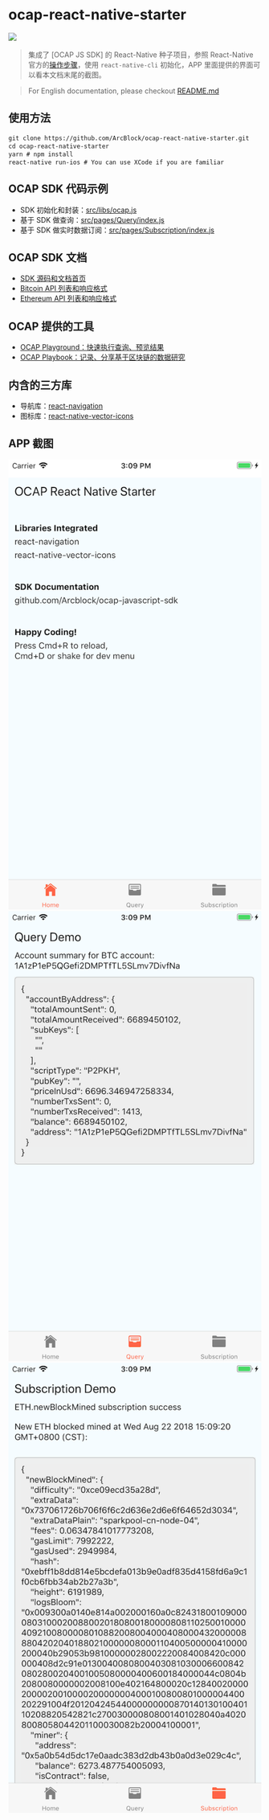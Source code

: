 # ocap-react-native-starter

![](https://img.shields.io/badge/powered%20by-arcblock-brightgreen.svg)

> 集成了 [OCAP JS SDK] 的 React-Native 种子项目，参照 React-Native 官方的[操作步骤](https://facebook.github.io/react-native/docs/getting-started.html)，使用 `react-native-cli` 初始化，APP 里面提供的界面可以看本文档末尾的截图。

> For English documentation, please checkout [README.md](./README.md)

## 使用方法

```shell
git clone https://github.com/ArcBlock/ocap-react-native-starter.git
cd ocap-react-native-starter
yarn # npm install
react-native run-ios # You can use XCode if you are familiar
```

## OCAP SDK 代码示例

- SDK 初始化和封装：[src/libs/ocap.js](./src/libs/ocap.js)
- 基于 SDK 做查询：[src/pages/Query/index.js](./src/pages/Query/index.js)
- 基于 SDK 做实时数据订阅：[src/pages/Subscription/index.js](./src/pages/Subscription/index.js)

## OCAP SDK 文档

- [SDK 源码和文档首页](https://github.com/ArcBlock/ocap-javascript-sdk/tree/master/packages/ocap-js)
- [Bitcoin API 列表和响应格式](https://github.com/ArcBlock/ocap-javascript-sdk/blob/master/packages/ocap-js/docs/btc.md)
- [Ethereum API 列表和响应格式](https://github.com/ArcBlock/ocap-javascript-sdk/blob/master/packages/ocap-js/docs/eth.md)

## OCAP 提供的工具

- [OCAP Playground：快速执行查询、预览结果](https://ocap.arcblock.io)
- [OCAP Playbook：记录、分享基于区块链的数据研究](https://ocap.arcblock.io)

## 内含的三方库

- 导航库：[react-navigation](https://reactnavigation.org/)
- 图标库：[react-native-vector-icons](https://github.com/oblador/react-native-vector-icons)

## APP 截图

![](./assets/home.png)
![](./assets/query.png)
![](./assets/subscription.png)
